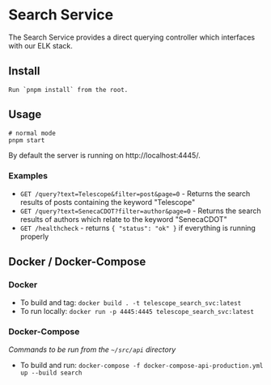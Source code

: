 # Search Service

The Search Service provides a direct querying controller which interfaces with our ELK stack.

## Install

```
Run `pnpm install` from the root.
```

## Usage

```
# normal mode
pnpm start
```

By default the server is running on http://localhost:4445/.

### Examples

- `GET /query?text=Telescope&filter=post&page=0` - Returns the search results of posts containing the keyword "Telescope"
- `GET /query?text=SenecaCDOT?filter=author&page=0` - Returns the search results of authors which relate to the keyword "SenecaCDOT"
- `GET /healthcheck` - returns `{ "status": "ok" }` if everything is running properly

## Docker / Docker-Compose

### Docker

- To build and tag: `docker build . -t telescope_search_svc:latest`
- To run locally: `docker run -p 4445:4445 telescope_search_svc:latest`

### Docker-Compose

_Commands to be run from the `~/src/api` directory_

- To build and run: `docker-compose -f docker-compose-api-production.yml up --build search`
